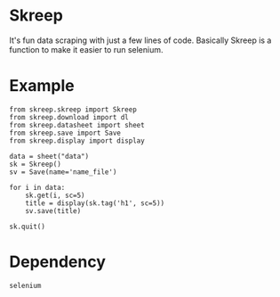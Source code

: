 # Skreep
It's fun data scraping with just a few lines of code. Basically Skreep is a function to make it easier to run selenium.

# Example
```
from skreep.skreep import Skreep
from skreep.download import dl
from skreep.datasheet import sheet
from skreep.save import Save
from skreep.display import display

data = sheet("data")
sk = Skreep()
sv = Save(name='name_file')

for i in data:
    sk.get(i, sc=5)
    title = display(sk.tag('h1', sc=5))
    sv.save(title)

sk.quit()
```

# Dependency
```
selenium
```